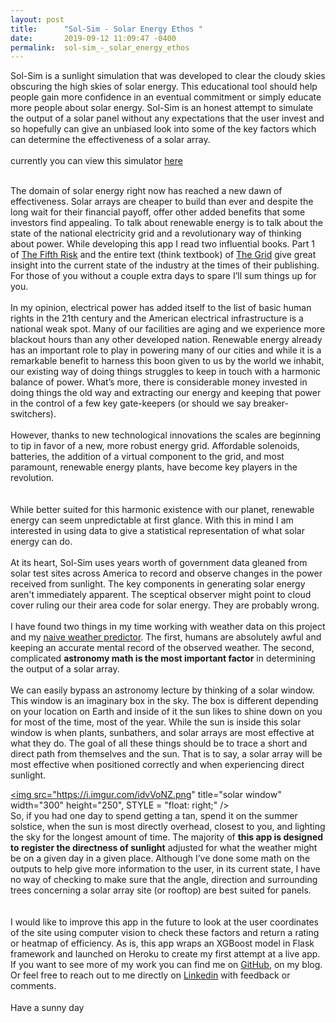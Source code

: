```yaml
---
layout: post
title:      "Sol-Sim - Solar Energy Ethos "
date:       2019-09-12 11:09:47 -0400
permalink:  sol-sim_-_solar_energy_ethos
---
```




Sol-Sim is a sunlight simulation that was developed to clear the cloudy skies obscuring the high skies of solar energy.   This educational tool should help people  gain more confidence in an eventual commitment or simply educate more  people about solar energy. Sol-Sim is an honest attempt to simulate the output of a solar panel without any expectations that the user invest and so hopefully can give an unbiased look into some of the key factors which can determine the effectiveness of a solar array.
<br>
<br>
currently you can view this simulator [here ](https://sol-sim.herokuapp.com/)
<br>
<br>

The domain of solar energy right now has reached a new dawn of effectiveness.  Solar arrays are cheaper to build than ever and despite the long wait for their financial payoff, offer other added benefits that some investors find appealing.  To talk about renewable energy is to talk about the state of the national electricity grid and a revolutionary way of thinking about power.  While developing this app I read two influential books.  Part 1 of [The Fifth Risk](https://www.goodreads.com/book/show/40109421-the-fifth-risk) and the entire text (think textbook) of [The Grid](https://www.goodreads.com/book/show/26073005-the-grid) give great insight into the current state of the industry at the times of their publishing.  For those of you without a couple extra days to spare I’ll sum things up for you.
<br>
<br>
In my opinion, electrical power has added itself to the list of basic human rights in the 21th century and the American electrical infrastructure is a national weak spot.  Many of our facilities are aging and we experience more blackout hours than any other developed nation.  Renewable energy already has an important role to play in powering many of our cities and while it is a remarkable benefit to harness this boon given to us by the world we inhabit, our existing way of doing things struggles to keep in touch with a harmonic balance of power.  What’s more, there is considerable money invested in doing things the old way and extracting our energy and keeping that power in the control of a few key gate-keepers (or should we say breaker-switchers).
<br>
<br>
However, thanks to new technological innovations the scales are beginning to tip in favor of a new, more robust energy grid.  Affordable solenoids, batteries, the addition of a virtual component to the grid, and most paramount, renewable energy plants, have become key players in the revolution.    
<br>
<br>
While better suited for this harmonic existence with our planet, renewable energy can seem unpredictable at first glance.  With this in mind I am interested in using data to give a statistical representation of what solar energy can do.
<br>
<br>
At its heart, Sol-Sim uses years worth of government data gleaned from solar test sites across America to record and observe changes in the power received from sunlight.  The key components in generating solar energy aren't immediately apparent.  The sceptical observer might point to cloud cover ruling our their area code for solar energy.  They are probably wrong.
<br>
<br>
I have found two things in my time working with weather data on this project and my [naive weather predictor](https://markehler.github.io/).  The first, humans are absolutely awful and keeping an accurate mental record of the observed weather. The second, complicated **astronomy math is the most important factor** in determining the output of a solar array.
<br>
<br>
  We can easily bypass an astronomy lecture by thinking of a solar window.  This window is an imaginary box in the sky.  The box is different depending on your location on Earth and inside of it the sun likes to shine down on you for most of the time, most of the year.  While the sun is inside this solar window is when plants, sunbathers, and solar arrays are most effective at what they do.  The goal of all these things should be to trace a short and direct path from themselves and the sun.  That is to say, a solar array will be most effective when positioned correctly and when experiencing direct sunlight.<br>

<a href="https://imgur.com/idvVoNZ"><img src="https://i.imgur.com/idvVoNZ.png" title="solar window" width="300" height="250", STYLE = "float: right;" /></a>
<br>
  So, if you had one day to spend getting a tan, spend it on the summer solstice, when the sun is most directly overhead, closest to you, and lighting the sky for the longest amount of time.  The majority of **this app is designed to register the directness of sunlight** adjusted for what the weather might be on a given day in a given place.  Although I’ve done some math on the outputs to help give more information to the user, in its current state, I have no way of checking to make sure that the angle, direction and surrounding trees concerning a solar array site (or rooftop) are best suited for panels.
<br>
<br>
<br>
  I would like to improve this app in the future to look at the user coordinates of the site using computer vision to check these factors and return a rating or heatmap of efficiency.  As is, this app wraps an XGBoost model in Flask framework and launched on Heroku to create my first attempt at a live app.  If you want to see more of my work you can find me on [GitHub](https://github.com/MarkEhler), on my blog.  Or feel free to reach out to me directly on [Linkedin](https://www.linkedin.com/in/mark-ehler-85052548/) with feedback or comments.
<br>
<br>
Have a sunny day<img src="https://pic.sopili.net/pub/emoji/twitter/2/72x72/1f31e.png" width=15 height=15>






